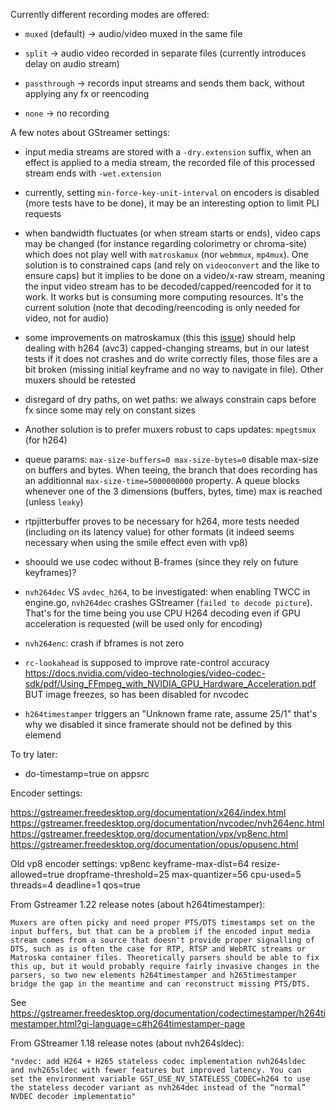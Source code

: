 Currently different recording modes are offered:

- `muxed` (default) -> audio/video muxed in the same file

- `split` -> audio video recorded in separate files (currently introduces delay on audio stream)

- `passthrough` -> records input streams and sends them back, without applying any fx or reencoding

- `none` -> no recording

A few notes about GStreamer settings:

- input media streams are stored with a `-dry.extension` suffix, when an effect is applied to a media stream, the recorded file of this processed stream ends with `-wet.extension`

- currently, setting `min-force-key-unit-interval` on encoders is disabled (more tests have to be done), it may be an interesting option to limit PLI requests

- when bandwidth fluctuates (or when stream starts or ends), video caps may be changed (for instance regarding colorimetry or chroma-site) which does not play well with `matroskamux` (nor `webmmux`, `mp4mux`). One solution is to constrained caps (and rely on `videoconvert` and the like to ensure caps) but it implies to be done on a video/x-raw stream, meaning the input video stream has to be decoded/capped/reencoded for it to work. It works but is consuming more computing resources. It's the current solution (note that decoding/reencoding is only needed for video, not for audio)

- some improvements on matroskamux (this this [issue](https://gitlab.freedesktop.org/gstreamer/gstreamer/-/merge_requests/1657)) should help dealing with h264 (avc3) capped-changing streams, but in our latest tests if it does not crashes and do write correctly files, those files are a bit broken (missing initial keyframe and no way to navigate in file). Other muxers should be retested

- disregard of dry paths, on wet paths: we always constrain caps before fx since some may rely on constant sizes

- Another solution is to prefer muxers robust to caps updates: `mpegtsmux` (for h264)

- queue params: `max-size-buffers=0 max-size-bytes=0` disable max-size on buffers and bytes. When teeing, the branch that does recording has an additionnal `max-size-time=5000000000` property. A queue blocks whenever one of the 3 dimensions (buffers, bytes, time) max is reached (unless `leaky`)

- rtpjitterbuffer proves to be necessary for h264, more tests needed (including on its latency value) for other formats (it indeed seems necessary when using the smile effect even with vp8)

- shoould we use codec without B-frames (since they rely on future keyframes)?

- `nvh264dec` VS `avdec_h264`, to be investigated: when enabling TWCC in engine.go, `nvh264dec` crashes GStreamer (`failed to decode picture`). That's for the time being you use CPU H264 decoding even if GPU acceleration is requested (will be used only for encoding)

- `nvh264enc`: crash if bframes is not zero

- `rc-lookahead` is supposed to improve rate-control accuracy https://docs.nvidia.com/video-technologies/video-codec-sdk/pdf/Using_FFmpeg_with_NVIDIA_GPU_Hardware_Acceleration.pdf BUT image freezes, so has been disabled for nvcodec

- `h264timestamper` triggers an "Unknown frame rate, assume 25/1" that's why we disabled it since framerate should not be defined by this elemend

To try later:

- do-timestamp=true on appsrc

Encoder settings:

https://gstreamer.freedesktop.org/documentation/x264/index.html
https://gstreamer.freedesktop.org/documentation/nvcodec/nvh264enc.html
https://gstreamer.freedesktop.org/documentation/vpx/vp8enc.html
https://gstreamer.freedesktop.org/documentation/opus/opusenc.html

Old vp8 encoder settings:
vp8enc keyframe-max-dist=64 resize-allowed=true dropframe-threshold=25 max-quantizer=56 cpu-used=5 threads=4 deadline=1 qos=true

From Gstreamer 1.22 release notes (about h264timestamper):

    Muxers are often picky and need proper PTS/DTS timestamps set on the input buffers, but that can be a problem if the encoded input media stream comes from a source that doesn't provide proper signalling of DTS, such as is often the case for RTP, RTSP and WebRTC streams or Matroska container files. Theoretically parsers should be able to fix this up, but it would probably require fairly invasive changes in the parsers, so two new elements h264timestamper and h265timestamper bridge the gap in the meantime and can reconstruct missing PTS/DTS.

See https://gstreamer.freedesktop.org/documentation/codectimestamper/h264timestamper.html?gi-language=c#h264timestamper-page

From GStreamer 1.18 release notes (about nvh264sldec):

    "nvdec: add H264 + H265 stateless codec implementation nvh264sldec
    and nvh265sldec with fewer features but improved latency. You can
    set the environment variable GST_USE_NV_STATELESS_CODEC=h264 to use
    the stateless decoder variant as nvh264dec instead of the “normal”
    NVDEC decoder implementatio"